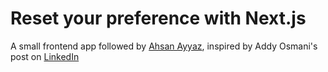 # Reset your preference with Next.js
A small frontend app followed by [Ahsan Ayyaz](https://github.com/AhsanAyaz), inspired by Addy Osmani's post on [LinkedIn](https://www.linkedin.com/posts/addyosmani_motivation-productivity-growth-activity-7182813563546222592-aZg6/)
